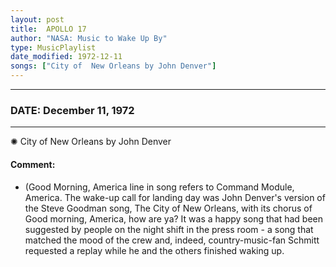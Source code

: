 ```yaml
---
layout: post
title:  APOLLO 17
author: "NASA: Music to Wake Up By"
type: MusicPlaylist
date_modified: 1972-12-11
songs: ["City of  New Orleans by John Denver"]
---
```


----
### DATE: December 11, 1972
----
✺ City of  New Orleans by John Denver

#### Comment:
* (Good Morning, America line in song refers to Command Module, America. The wake-up call for landing day was John Denver's version of the Steve Goodman  song, The City of New Orleans, with its chorus of Good morning, America, how are ya? It was a happy song that had been suggested by people on the night shift in the press room - a song that matched the mood of the crew and, indeed, country-music-fan Schmitt requested a replay while he and the others finished waking up.



<br/>
<center>
	<a target="_blank"
	   href="https://twitter.com/intent/tweet?hashtags=Space,NASA,Playlist,NASAWakeupCalls,SpaceProgram&text={{ page.author}}, '{{ page.songs.first }}' {{ page.title }}, {{ page.date | date: '%B %d, %Y' }}. {{ site.url }}{{ page.url }}&via=nasawakeupcalls"><i class="fab fa-twitter" alt="Tweet this page" style="font-size: 1.3em;"></i></a>
	&nbsp; 	<i class="fas fa-user-astronaut" style="font-size: 1.5em;"></i> &nbsp;
    <a id="custom_amazon_link"
       type="amzn" search="#"
       category="popular music">
    <i class="fab fa-amazon" style="font-size: 1.3em;"></i></a>
</center>

<!-- Randomly resolve an individual entry from a song array -->
<script src="/assets/javascript/seedrandom.min.js"></script>
<script>
  var wake_me_up = ["City of  New Orleans by John Denver"];
  var prng = new Math.seedrandom();
  function randomSong() {
    song = wake_me_up[Math.floor(Math.random() * wake_me_up.length)];
    var amazon_link = document.getElementById("custom_amazon_link");
    amazon_link.setAttribute("search", song);
  }
  window.onload = randomSong();
</script>
